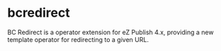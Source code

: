 bcredirect
==========

BC Redirect is a operator extension for eZ Publish 4.x, providing a new template operator for redirecting to a given URL.
